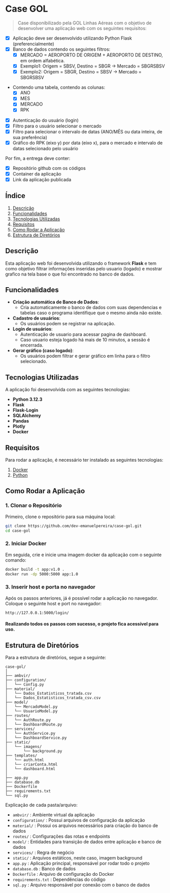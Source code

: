 # Case GOL

> Case disponibilizado pela GOL Linhas Aéreas com o objetivo de desenvolver uma aplicação web com os seguintes requisitos:

- [x] Aplicação deve ser desenvolvido utilizando Python Flask (preferencialmente)
- [x] Banco de dados contendo os seguintes filtros:
    - [x] MERCADO = AEROPORTO DE ORIGEM + AEROPORTO DE DESTINO, em ordem alfabética.
    - [x] Exemplo1: Origem = SBSV, Destino = SBGR -> Mercado = SBGRSBSV
    - [x] Exemplo2: Origem = SBGR, Destino = SBSV -> Mercado = SBGRSBSV
- Contendo uma tabela, contendo as colunas:
    - [x] ANO
    - [x] MES
    - [x] MERCADO
    - [x] RPK
- [x] Autenticação do usuário (login)
- [x] Filtro para o usuário selecionar o mercado
- [x] Filtro para selecionar o intervalo de datas (ANO/MÊS ou data inteira, de sua preferência)
- [x] Gráfico do RPK (eixo y) por data (eixo x), para o mercado e intervalo de datas selecionado pelo usuário

Por fim, a entrega deve conter:
- [x] Repositório github com os códigos
- [x] Container da aplicação
- [x] Link da aplicação publicada

## Índice
1. [Descrição](#descrição)
2. [Funcionalidades](#funcionalidades)
3. [Tecnologias Utilizadas](#tecnologias-utilizadas)
4. [Requisitos](#requisitos)
5. [Como Rodar a Aplicação](#como-rodar-a-aplicação)
6. [Estrutura de Diretórios](#estrutura-de-diretórios)

## Descrição

Esta aplicação web foi desenvolvida utilizando o framework **Flask** e tem como objetivo filtrar informações inseridas pelo usuario (logado) e mostrar grafico na tela base o que foi encontrado no banco de dados.

## Funcionalidades
- **Criação automática de Banco de Dados**:
    - Cria automaticamente o banco de dados com suas dependencias e tabelas caso o programa identifique que o mesmo ainda não existe.
- **Cadastro de usuários**: 
    - Os usuários podem se registrar na aplicação.
- **Login de usuários**: 
    - Autenticação de usuario para acessar pagina de dashboard.
    - Caso usuario esteja logado há mais de 10 minutos, a sessão é encerrada. 
- **Gerar gráfico (caso logado)**: 
    - Os usuários podem filtrar e gerar gráfico em linha para o filtro selecionado.
## Tecnologias Utilizadas

A aplicação foi desenvolvida com as seguintes tecnologias:

- **Python 3.12.3**
- **Flask**
- **Flask-Login**
- **SQLAlchemy**
- **Pandas**
- **Plotly**
- **Docker**

## Requisitos

Para rodar a aplicação, é necessário ter instalado as seguintes tecnologias:

1. [Docker](https://www.docker.com/products/docker-desktop/)
2. [Python](https://www.python.org/downloads/)


## Como Rodar a Aplicação

### 1. Clonar o Repositório

Primeiro, clone o repositório para sua máquina local:

```bash
git clone https://github.com/dev-emanuelpereira/case-gol.git
cd case-gol
```

### 2. Iniciar Docker

Em seguida, crie e inicie uma imagem docker da aplicação com o seguinte comando:
```cmd
docker build -t app:v1.0 .
docker run -dp 5000:5000 app:1.0
```

### 3. Inserir host e porta no navegador

Após os passos anteriores, já é possível rodar a aplicação no navegador. Coloque o seguinte host e port no navegador:

```
http://127.0.0.1:5000/login/
```

#### Realizando todos os passos com sucesso, o projeto fica acessível para uso.

## Estrutura de Diretórios

Para a estrutura de diretórios, segue a seguinte:
```
case-gol/
│
├── ambvir/
├── configuration/
│   └── Config.py
├── material/
│   └── Dados_Estatisticos_tratada.csv
│   └── Dados_Estatisticos_tratada_csv.csv
├── model/
│   └── MercadoModel.py
│   └── UsuarioModel.py
├── routes/
│   └── AuthRoute.py
│   └── DashboardRoute.py
├── services/
│   └── AuthService.py
│   └── DashboardService.py
├── static/
│   └── imagens/
│       └── background.py
├── templates/
│   └── auth.html
│   └── criarConta.html
│   └── dashboard.html
│
├── app.py
├── database.db
├── Dockerfile
├── requirements.txt
└── sql.py
```

Explicação de cada pasta/arquivo:

- ```ambvir/``` : Ambiente virtual da aplicação
- ```configuration/``` : Possui arquivos de configuração da aplicação
- ```material/``` : Possui os arquivos necessários para criação do banco de dados
- ```routes/``` : Configurações das rotas e endpoints
- ```model/``` : Entidades para transição de dados entre aplicação e banco de dados
- ```services/``` : Regra de negócio
- ```static/``` : Arquivos estáticos, neste caso, imagem background
- ```app.py``` : Aplicação principal, responsável por rodar todo o projeto
- ```database.db``` : Banco de dados
- ```Dockerfile``` : Arquivo de configuração do Docker
- ```requirements.txt``` : Dependências do código
- ```sql.py``` : Arquivo responsável por conexão com o banco de dados
